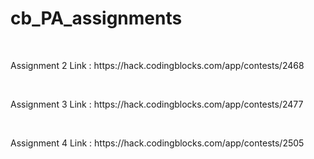 # cb_PA_assignments

<br>
<p>Assignment 2 Link : <span>https://hack.codingblocks.com/app/contests/2468</span></p>

<br>
<p>Assignment 3 Link : <span>https://hack.codingblocks.com/app/contests/2477</span></p>

<br>
<p>Assignment 4 Link : <span>https://hack.codingblocks.com/app/contests/2505</span></p>
